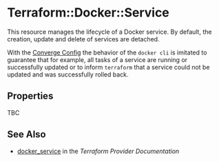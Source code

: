 # Terraform::Docker::Service

This resource manages the lifecycle of a Docker service. By default, the creation, update and delete of services are detached.

With the [Converge Config](#convergeconfig) the behavior of the `docker cli` is imitated to guarantee that
for example, all tasks of a service are running or successfully updated or to inform `terraform` that a service could not
be updated and was successfully rolled back.

## Properties

TBC

## See Also

* [docker_service](https://www.terraform.io/docs/providers/docker/r/service.html) in the _Terraform Provider Documentation_